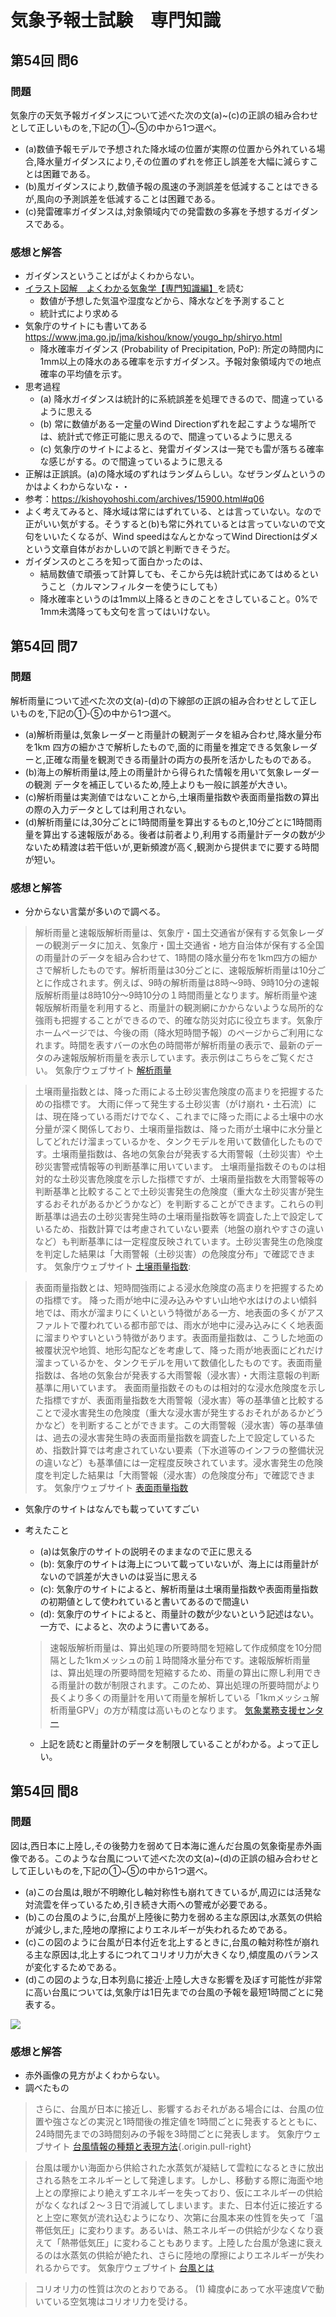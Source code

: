 # 気象予報士試験　専門知識

## 第54回 問6

### 問題

気象庁の天気予報ガイダンスについて述べた次の文(a)~(c)の正誤の組み合わせとして正しいものを,下記の①~⑤の中から1つ選べ。

* (a)数値予報モデルで予想された降水域の位置が実際の位置から外れている場合,降水量ガイダンスにより,その位置のずれを修正し誤差を大幅に減らすことは困難である。
* (b)風ガイダンスにより,数値予報の風速の予測誤差を低減することはできるが,風向の予測誤差を低減することは困難である。
* (c)発雷確率ガイダンスは,対象領域内での発雷数の多寡を予想するガイダンスである。

### 感想と解答
- ガイダンスということばがよくわからない。
- [イラスト図解　よくわかる気象学【専門知識編】](https://amzn.to/2ZvOscX)を読む
    - 数値が予想した気温や湿度などから、降水などを予測すること
    - 統計式により求める
- 気象庁のサイトにも書いてある https://www.jma.go.jp/jma/kishou/know/yougo_hp/shiryo.html
    - 降水確率ガイダンス (Probability of Precipitation, PoP): 所定の時間内に1mm以上の降水のある確率を示すガイダンス。予報対象領域内での地点確率の平均値を示す。
- 思考過程
    - (a) 降水ガイダンスは統計的に系統誤差を処理できるので、間違っているように思える
    - (b) 常に数値がある一定量のWind Directionずれを起こすような場所では、統計式で修正可能に思えるので、間違っているように思える
    - (c) 気象庁のサイトによると、発雷ガイダンスは一発でも雷が落ちる確率な感じがする。ので間違っているように思える
- 正解は正誤誤。(a)の降水域のずれはランダムらしい。なぜランダムというのかはよくわからないな・・
- 参考：https://kishoyohoshi.com/archives/15900.html#q06
- よく考えてみると、降水域は常にはずれている、とは言っていない。なので正がいい気がする。そうすると(b)も常に外れているとは言っていないので文句をいいたくなるが、Wind speedはなんとかなってWind Directionはダメという文章自体がおかしいので誤と判断できそうだ。
- ガイダンスのところを知って面白かったのは、
    - 結局数値で頑張って計算しても、そこから先は統計式にあてはめるということ（カルマンフィルターを使うにしても）
    - 降水確率というのは1mm以上降るときのことをさしていること。0%で1mm未満降っても文句を言ってはいけない。

## 第54回 問7

### 問題

解析雨量について述べた次の文(a)-(d)の下線部の正誤の組み合わせとして正しいものを,下記の①-⑤の中から1つ選べ。

* (a)解析雨量は,気象レーダーと雨量計の観測データを組み合わせ,降水量分布を1km 四方の細かさで解析したもので,面的に雨量を推定できる気象レーダーと,正確な雨量を観測できる雨量計の両方の長所を活かしたものである。
* (b)海上の解析雨量は,陸上の雨量計から得られた情報を用いて気象レーダーの観測 
データを補正しているため,陸上よりも一般に誤差が大きい。
* (c)解析雨量は実測値ではないことから,土壌雨量指数や表面雨量指数の算出の際の入力データとしては利用されない。
* (d)解析雨量には,30分ごとに1時間雨量を算出するものと,10分ごとに1時間雨量を算出する速報版がある。後者は前者より,利用する雨量計データの数が少ないため精渡は若干低いが,更新頻渡が高く,観測から提供までに要する時間が短い。


### 感想と解答

- 分からない言葉が多いので調べる。

> 解析雨量と速報版解析雨量は、気象庁・国土交通省が保有する気象レーダーの観測データに加え、気象庁・国土交通省・地方自治体が保有する全国の雨量計のデータを組み合わせて、1時間の降水量分布を1km四方の細かさで解析したものです。解析雨量は30分ごとに、速報版解析雨量は10分ごとに作成されます。例えば、9時の解析雨量は8時～9時、9時10分の速報版解析雨量は8時10分～9時10分の１時間雨量となります。解析雨量や速報版解析雨量を利用すると、雨量計の観測網にかからないような局所的な強雨も把握することができるので、的確な防災対応に役立ちます。気象庁ホームページでは、今後の雨（降水短時間予報）のページからご利用になれます。時間を表すバーの水色の時間帯が解析雨量の表示で、最新のデータのみ速報版解析雨量を表示しています。表示例はこちらをご覧ください。
> 気象庁ウェブサイト [解析雨量](https://www.jma.go.jp/jma/kishou/know/kurashi/kaiseki.html)


> 土壌雨量指数とは、降った雨による土砂災害危険度の高まりを把握するための指標です。
> 大雨に伴って発生する土砂災害（がけ崩れ・土石流）には、現在降っている雨だけでなく、これまでに降った雨による土壌中の水分量が深く関係しており、土壌雨量指数は、降った雨が土壌中に水分量としてどれだけ溜まっているかを、タンクモデルを用いて数値化したものです。土壌雨量指数は、各地の気象台が発表する大雨警報（土砂災害）や土砂災害警戒情報等の判断基準に用いています。
> 土壌雨量指数そのものは相対的な土砂災害危険度を示した指標ですが、土壌雨量指数を大雨警報等の判断基準と比較することで土砂災害発生の危険度（重大な土砂災害が発生するおそれがあるかどうかなど）を判断することができます。これらの判断基準は過去の土砂災害発生時の土壌雨量指数等を調査した上で設定しているため、指数計算では考慮されていない要素（地盤の崩れやすさの違いなど）も判断基準には一定程度反映されています。土砂災害発生の危険度を判定した結果は「大雨警報（土砂災害）の危険度分布」で確認できます。
> 気象庁ウェブサイト [土壌雨量指数](https://www.jma.go.jp/jma/kishou/know/bosai/dojoshisu.html): 


> 表面雨量指数とは、短時間強雨による浸水危険度の高まりを把握するための指標です。
> 降った雨が地中に浸み込みやすい山地や水はけのよい傾斜地では、雨水が溜まりにくいという特徴がある一方、地表面の多くがアスファルトで覆われている都市部では、雨水が地中に浸み込みにくく地表面に溜まりやすいという特徴があります。表面雨量指数は、こうした地面の被覆状況や地質、地形勾配などを考慮して、降った雨が地表面にどれだけ溜まっているかを、タンクモデルを用いて数値化したものです。表面雨量指数は、各地の気象台が発表する大雨警報（浸水害）・大雨注意報の判断基準に用いています。
> 表面雨量指数そのものは相対的な浸水危険度を示した指標ですが、表面雨量指数を大雨警報（浸水害）等の基準値と比較することで浸水害発生の危険度（重大な浸水害が発生するおそれがあるかどうかなど）を判断することができます。この大雨警報（浸水害）等の基準値は、過去の浸水害発生時の表面雨量指数を調査した上で設定しているため、指数計算では考慮されていない要素（下水道等のインフラの整備状況の違いなど）も基準値には一定程度反映されています。浸水害発生の危険度を判定した結果は「大雨警報（浸水害）の危険度分布」で確認できます。
> 気象庁ウェブサイト [表面雨量指数](https://www.jma.go.jp/jma/kishou/know/bosai/hyomenshisu.html)

- 気象庁のサイトはなんでも載っていてすごい
- 考えたこと
    - (a)は気象庁のサイトの説明そのままなので正に思える
    - (b): 気象庁のサイトは海上について載っていないが、海上には雨量計がないので誤差が大きいのは妥当に思える
    - (c): 気象庁のサイトによると、解析雨量は土壌雨量指数や表面雨量指数の初期値として使われていると書いてあるので間違い
    - (d): 気象庁のサイトによると、雨量計の数が少ないという記述はない。一方で、によると、次のように書いてある。

    > 速報版解析雨量は、算出処理の所要時間を短縮して作成頻度を10分間隔とした1kmメッシュの前１時間降水量分布です。速報版解析雨量は、算出処理の所要時間を短縮するため、雨量の算出に際し利用できる雨量計の数が制限されます。このため、算出処理の所要時間がより長くより多くの雨量計を用いて雨量を解析している「1kmメッシュ解析雨量GPV」の方が精度は高いものとなります。
    > [気象業務支援センター](http://www.jmbsc.or.jp/jp/online/file/f-online30450.html)

    - 上記を読むと雨量計のデータを制限していることがわかる。よって正しい。

## 第54回 間8 

### 問題

図は,西日本に上陸し,その後勢力を弱めて日本海に進んだ台風の気象衛星赤外画像である。このような台風について述べた次の文(a)~(d)の正誤の組み合わせとして正しいものを,下記の①~⑤の中から1つ選べ。

* (a)この台風は,眼が不明瞭化し軸対称性も崩れてきているが,周辺には活発な対流雲を伴っているため,引き続き大雨への警戒が必要である。
* (b)この台風のように,台風が上陸後に勢力を弱める主な原因は,水蒸気の供給が減少し,また,陸地の摩擦によりエネルギーが失われるためである。
* (c)この図のように台風が日本付近を北上するときに,台風の軸対称性が崩れる主な原因は,北上するにつれてコリオリ力が大きくなり,傾度風のバランスが変化するためである。
* (d)この図のような,日本列島に接近·上陸し大きな影響を及ぼす可能性が非常に高い台風については,気象庁は1日先までの台風の予報を最短1時間ごとに発表する。

![](media/image5.png)


### 感想と解答

- 赤外画像の見方がよくわからない。
- 調べたもの

> さらに、台風が日本に接近し、影響するおそれがある場合には、台風の位置や強さなどの実況と1時間後の推定値を1時間ごとに発表するとともに、24時間先までの3時間刻みの予報を3時間ごとに発表します。
> 気象庁ウェブサイト [台風情報の種類と表現方法](https://www.jma.go.jp/jma/kishou/know/typhoon/7-1.html){.origin.pull-right}

> 台風は暖かい海面から供給された水蒸気が凝結して雲粒になるときに放出される熱をエネルギーとして発達します。しかし、移動する際に海面や地上との摩擦により絶えずエネルギーを失っており、仮にエネルギーの供給がなくなれば２～３日で消滅してしまいます。また、日本付近に接近すると上空に寒気が流れ込むようになり、次第に台風本来の性質を失って「温帯低気圧」に変わります。あるいは、熱エネルギーの供給が少なくなり衰えて「熱帯低気圧」に変わることもあります。上陸した台風が急速に衰えるのは水蒸気の供給が絶たれ、さらに陸地の摩擦によりエネルギーが失われるからです。 
> <span style="align:right">気象庁ウェブサイト [台風とは](https://www.jma.go.jp/jma/kishou/know/typhoon/1-1.html)</span>

> コリオリ力の性質は次のとおりである。
> (1) 緯度$\phi$にあって水平速度$V$で動いている空気塊はコリオリ力を受ける。